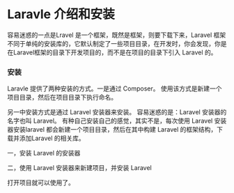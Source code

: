 # Laravle 介绍和安装

容易迷惑的一点是Lravel 是一个框架，既然是框架，则要下载下来，Laravel 框架不同于单纯的安装库的，它默认制定了一些项目目录，在开发时，你会发现，你是在Laravel框架的目录下开发项目的，而不是在项目的目录下引入 Laravel 的。

### 安装

Laravle 提供了两种安装的方式。一是通过 Composer。 使用该方式是新建一个项目目录，然后在项目目录下执行命名。

另一中安装方式是通过 Laravel 安装器来安装。 容易迷惑的是：Laravel 安装器的名字也叫 Laravel。 有种自己安装自己的感觉，其实不是，每次使用 Laravel 安装器安装laravel 都会新建一个项目目录，然后在其中构建 Laravel 的框架结构，下载并添加Laravel 的相关库。

一，安装 Laravel 的安装器

二，使用 Laravel 安装器来新建项目，并安装 Laravel


打开项目就可以使用了。
